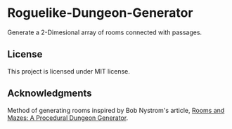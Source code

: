 # Roguelike-Dungeon-Generator
Generate a 2-Dimesional array of rooms connected with passages.

## License
This project is licensed under MIT license.

## Acknowledgments
Method of generating rooms inspired by Bob Nystrom's article, [Rooms and Mazes: A Procedural Dungeon Generator](http://journal.stuffwithstuff.com/2014/12/21/rooms-and-mazes/).
